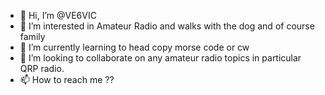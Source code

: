 - 👋 Hi, I’m @VE6VIC
- 👀 I’m interested in Amateur Radio and walks with the dog and of course family
- 🌱 I’m currently learning to head copy morse code or cw
- 💞️ I’m looking to collaborate on any amateur radio topics in particular QRP radio.
- 📫 How to reach me ??

<!---
VE6VIC/VE6VIC is a ✨ special ✨ repository because its `README.md` (this file) appears on your GitHub profile.
You can click the Preview link to take a look at your changes.
--->
